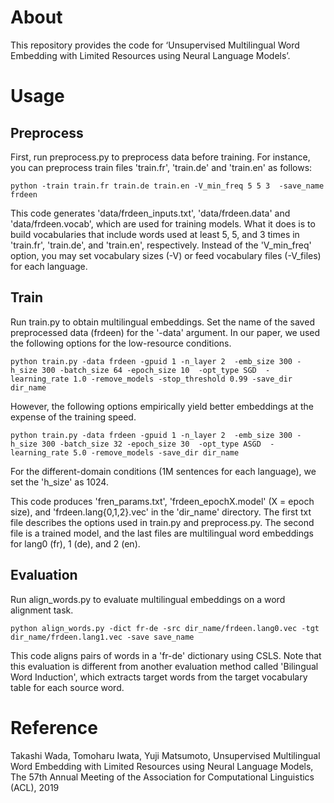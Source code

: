 # About
This repository provides the code for ‘Unsupervised Multilingual Word Embedding with Limited Resources using Neural Language Models’. 

# Usage

## Preprocess
First, run preprocess.py to preprocess data before training. For instance, you can preprocess train files 'train.fr', 'train.de' and 'train.en' as follows:

```python -train train.fr train.de train.en -V_min_freq 5 5 3  -save_name frdeen ```

This code generates 'data/frdeen_inputs.txt', 'data/frdeen.data' and 'data/frdeen.vocab', which are used for training models. What it does is to build vocabularies that include words used at least 5, 5, and 3 times in 'train.fr', 'train.de', and 'train.en', respectively. Instead of the 'V_min_freq' option, you may set vocabulary sizes (-V) or feed vocabulary files (-V_files) for each language. 

## Train
Run train.py to obtain multilingual embeddings. Set the name of the saved preprocessed data (frdeen) for the '-data' argument. In our paper, we used the following options for the low-resource conditions. 

```python train.py -data frdeen -gpuid 1 -n_layer 2  -emb_size 300 -h_size 300 -batch_size 64 -epoch_size 10  -opt_type SGD  -learning_rate 1.0 -remove_models -stop_threshold 0.99 -save_dir dir_name```

However, the following options empirically yield better embeddings at the expense of the training speed. 

```python train.py -data frdeen -gpuid 1 -n_layer 2  -emb_size 300 -h_size 300 -batch_size 32 -epoch_size 30  -opt_type ASGD  -learning_rate 5.0 -remove_models -save_dir dir_name```

For the different-domain conditions (1M sentences for each language), we set the 'h_size' as 1024. 
 
This code produces 'fren_params.txt', 'frdeen_epochX.model' (X = epoch size), and 'frdeen.lang{0,1,2}.vec' in the 'dir_name' directory. The first txt file describes the options used in train.py and preprocess.py. The second file is a trained model, and the last files are multilingual word embeddings for lang0 (fr), 1 (de), and 2 (en). 


## Evaluation

Run align_words.py to evaluate multilingual embeddings on a word alignment task. 

```python align_words.py -dict fr-de -src dir_name/frdeen.lang0.vec -tgt dir_name/frdeen.lang1.vec -save save_name```

This code aligns pairs of words in a 'fr-de' dictionary using CSLS. Note that this evaluation is different from another evaluation method called 'Bilingual Word Induction', which extracts target words from the target vocabulary table for each source word.  


# Reference
Takashi Wada, Tomoharu Iwata, Yuji Matsumoto, Unsupervised Multilingual Word Embedding with Limited Resources using Neural Language Models, The 57th Annual Meeting of the Association for Computational Linguistics (ACL), 2019



